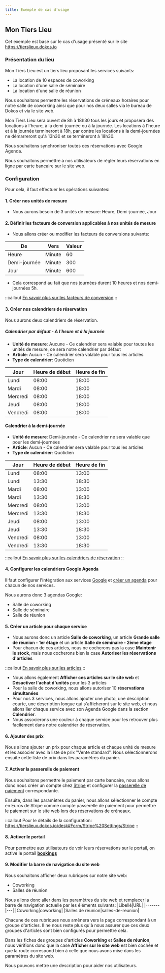 ```yaml
---
title: Exemple de cas d'usage
---
```


## Mon Tiers Lieu

Cet exemple est basé sur le cas d'usage présenté sur le site https://tierslieux.dokos.io

### Présentation du lieu

Mon Tiers Lieu est un tiers lieu proposant les services suivants:

- La location de 10 espaces de coworking
- La location d'une salle de séminaire
- La location d'une salle de réunion

Nous souhaitons permettre les réservations de créneaux horaires pour notre salle de coworking ainsi que pour nos deux salles via le bureau de Dokos et via le site web.

Mon Tiers Lieu sera ouvert de 8h à 18h30 tous les jours et proposera des locations à l'heure, à la demi-journée ou à la journée. Les locations à l'heure et à la journée termineront à 18h, par contre les locations à la demi-journées ne démarreront qu'à 13h30 et se termineront à 18h30.

Nous souhaitons synchroniser toutes ces réservations avec Google Agenda.

Nous souhaitons permettre à nos utilisateurs de régler leurs réservations en ligne par carte bancaire sur le site web.

### Configuration

Pour cela, il faut effectuer les opérations suivantes:

#### 1. Créer nos unités de mesure
* Nous aurons besoin de 3 unités de mesure: Heure, Demi-journée, Jour

#### 2. Définir les facteurs de conversion applicables à nos unités de mesure
*	Nous allons créer ou modifier les facteurs de conversions suivants:

|De|Vers    |Valeur|
|----|------|------|
|Heure|Minute|60   |
|Demi-journée|Minute|300   |
|Jour |Minute|600  |

* Cela correspond au fait que nos journées durent 10 heures et nos demi-journées 5h.

::callout
[En savoir plus sur les facteurs de conversion](/dokos/lieu/reservations-articles#les-facteurs-de-conversion)
::

#### 3. Créer nos calendriers de réservation

Nous aurons deux calendriers de réservation.

##### Calendrier par défaut - A l'heure et à la journée
- **Unité de mesure**: Aucune - Ce calendrier sera valable pour toutes les unités de mesure, ce sera notre calendrier par défaut
- **Article**: Aucun - Ce calendrier sera valable pour tous les articles
- **Type de calendrier**: Quotidien

 |Jour|Heure de début|Heure de fin|
 |----|--------------|------------|
 |Lundi|08:00|18:00|
 |Mardi|08:00|18:00|
 |Mercredi|08:00|18:00|
 |Jeudi|08:00|18:00|
 |Vendredi|08:00|18:00|

#### Calendrier à la demi-journée
- **Unité de mesure**: Demi-journée - Ce calendrier ne sera valable que pour les demi-journées
- **Article**: Aucun - Ce calendrier sera valable pour tous les articles
- **Type de calendrier**: Quotidien

|Jour|Heure de début|Heure de fin|
|----|--------------|------------|
|Lundi|08:00|13:00|
|Lundi|13:30|18:30|
|Mardi|08:00|13:00|
|Mardi|13:30|18:30|
|Mercredi|08:00|13:00|
|Mercredi|13:30|18:30|
|Jeudi|08:00|13:00|
|Jeudi|13:30|18:30|
|Vendredi|08:00|13:00|
|Vendredi|13:30|18:30|

::callout
[En savoir plus sur les calendriers de réservation](/dokos/lieu/reservations-articles#diff%C3%A9rents-calendriers-par-unit%C3%A9-de-mesure)
::

#### 4. Configurer les calendriers Google Agenda

Il faut configurer l'intégration aux services [Google](/dokos/integrations/google) et [créer un agenda](/dokos/integrations/google-calendar) pour chacun de nos services.

Nous aurons donc 3 agendas Google:
- Salle de coworking
- Salle de séminaire
- Salle de réunion

#### 5. Créer un article pour chaque service
* Nous aurons donc un article **Salle de coworking**, un article **Grande salle de réunion - 1er étage** et un article **Salle de séminaire - 2ème étage**
* Pour chacun de ces articles, nous ne cocherons pas la case **Maintenir le stock**, mais nous cocherons bien la case **Autoriser les réservations d'articles**

::callout
[En savoir plus sur les articles](/dokos/parametrage/articles)
::

* Nous allons également **Afficher ces articles sur le site web** et **Désactiver l'achat d'unités** pour les 3 articles
* Pour la salle de coworking, nous allons autoriser 10 **réservations simultanées**
* Pour nos 3 services, nous allons ajouter une photo, une description courte, une description longue qui s'afficheront sur le site web, et nous allons lier chaque service avec son Agenda Google dans la section **Calendrier**.
* Nous associerons une couleur à chaque service pour les retrouver plus facilement dans notre calendrier de réservation.

#### 6. Ajouter des prix

Nous allons ajouter un prix pour chaque article et chaque unité de mesure et les associer avec la liste de prix "Vente standard".
Nous sélectionnerons ensuite cette liste de prix dans les paramètres du panier.

#### 7. Activer la passerelle de paiement

Nous souhaitons permettre le paiement par carte bancaire, nous allons donc nous créer un compte chez [Stripe](/dokos/integrations/stripe) et configurer la [passerelle de paiement](/dokos/comptabilite/passerelles-paiements) correspondante.

Ensuite, dans les paramètres du panier, nous allons sélectionner le compte en Euros de Stripe comme compte passerelle de paiement pour permettre le paiement sur le site web lors des réservations de créneaux.

::callout
Pour le détails de la configuration: https://tierslieux.dokos.io/desk#Form/Stripe%20Settings/Stripe
::


#### 8. Activer le portail

Pour permettre aux utilisateurs de voir leurs réservations sur le portail, on active le portail **[bookings](https://doc.dokos.io/fr/venue/item-booking#int%C3%A9gration-google-agenda)**

#### 9. Modifier la barre de navigation du site web

Nous souhaitons afficher deux rubriques sur notre site web:
- Coworking
- Salles de réunion

Nous allons donc aller dans les paramètres du site web et remplacer la barre de navigation actuelle par les éléments suivants:
|Libellé|URL|
|-------|---|
|Coworking|coworking|
|Salles de réunion|salles-de-reunion|

Chacune de ces rubriques nous amènera vers la page correspondant à un groupe d'articles.
Il ne nous reste plus qu'à nous assurer que ces deux groupes d'articles sont bien configurés pour permettre cela.

Dans les fiches des groupes d'articles **Coworking** et **Salles de réunion**, nous vérifions donc que la case **Afficher sur le site web** est bien cochée et que la route correspond bien à celle que nous avons mise dans les paramètres du site web.

Nous pouvons mettre une description pour aider nos utilisateurs.